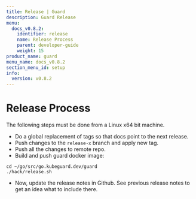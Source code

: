 ```yaml
---
title: Release | Guard
description: Guard Release
menu:
  docs_v0.8.2:
    identifier: release
    name: Release Process
    parent: developer-guide
    weight: 15
product_name: guard
menu_name: docs_v0.8.2
section_menu_id: setup
info:
  version: v0.8.2
---
```


# Release Process

The following steps must be done from a Linux x64 bit machine.

- Do a global replacement of tags so that docs point to the next release.
- Push changes to the `release-x` branch and apply new tag.
- Push all the changes to remote repo.
- Build and push guard docker image:

```console
cd ~/go/src/go.kubeguard.dev/guard
./hack/release.sh
```

- Now, update the release notes in Github. See previous release notes to get an idea what to include there.
